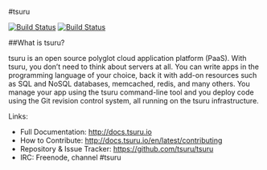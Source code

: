 #tsuru

[![Build Status](https://drone.io/github.com/tsuru/tsuru/status.png?branch=master)](https://drone.io/github.com/tsuru/tsuru/latest)
[![Build Status](https://travis-ci.org/tsuru/tsuru.png?branch=master)](https://travis-ci.org/tsuru/tsuru)

##What is tsuru?

tsuru is an open source polyglot cloud application platform (PaaS). With tsuru, you don’t need to think about servers at all. You can write apps in the programming language of your choice, back it with add-on resources such as SQL and NoSQL databases, memcached, redis, and many others. You manage your app using the tsuru command-line tool and you deploy code using the Git revision control system, all running on the tsuru infrastructure.

Links:

- Full Documentation: http://docs.tsuru.io
- How to Contribute: http://docs.tsuru.io/en/latest/contributing
- Repository & Issue Tracker: https://github.com/tsuru/tsuru
- IRC: Freenode, channel #tsuru
